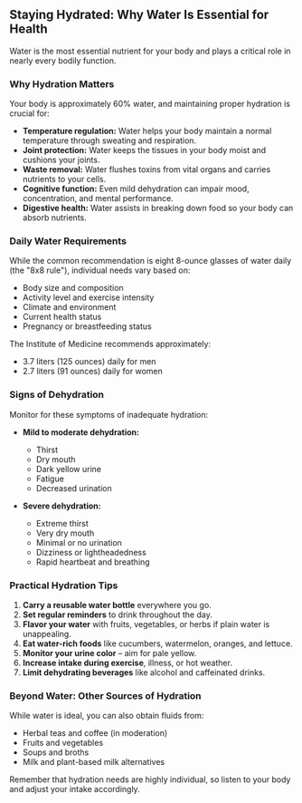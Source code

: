 ## Staying Hydrated: Why Water Is Essential for Health

Water is the most essential nutrient for your body and plays a critical role in nearly every bodily function.

### Why Hydration Matters

Your body is approximately 60% water, and maintaining proper hydration is crucial for:

* **Temperature regulation:** Water helps your body maintain a normal temperature through sweating and respiration.
* **Joint protection:** Water keeps the tissues in your body moist and cushions your joints.
* **Waste removal:** Water flushes toxins from vital organs and carries nutrients to your cells.
* **Cognitive function:** Even mild dehydration can impair mood, concentration, and mental performance.
* **Digestive health:** Water assists in breaking down food so your body can absorb nutrients.

### Daily Water Requirements

While the common recommendation is eight 8-ounce glasses of water daily (the "8x8 rule"), individual needs vary based on:

* Body size and composition
* Activity level and exercise intensity
* Climate and environment
* Current health status
* Pregnancy or breastfeeding status

The Institute of Medicine recommends approximately:
* 3.7 liters (125 ounces) daily for men
* 2.7 liters (91 ounces) daily for women

### Signs of Dehydration

Monitor for these symptoms of inadequate hydration:

* **Mild to moderate dehydration:**
  * Thirst
  * Dry mouth
  * Dark yellow urine
  * Fatigue
  * Decreased urination

* **Severe dehydration:**
  * Extreme thirst
  * Very dry mouth
  * Minimal or no urination
  * Dizziness or lightheadedness
  * Rapid heartbeat and breathing

### Practical Hydration Tips

1. **Carry a reusable water bottle** everywhere you go.
2. **Set regular reminders** to drink throughout the day.
3. **Flavor your water** with fruits, vegetables, or herbs if plain water is unappealing.
4. **Eat water-rich foods** like cucumbers, watermelon, oranges, and lettuce.
5. **Monitor your urine color** – aim for pale yellow.
6. **Increase intake during exercise**, illness, or hot weather.
7. **Limit dehydrating beverages** like alcohol and caffeinated drinks.

### Beyond Water: Other Sources of Hydration

While water is ideal, you can also obtain fluids from:
* Herbal teas and coffee (in moderation)
* Fruits and vegetables
* Soups and broths
* Milk and plant-based milk alternatives

Remember that hydration needs are highly individual, so listen to your body and adjust your intake accordingly. 